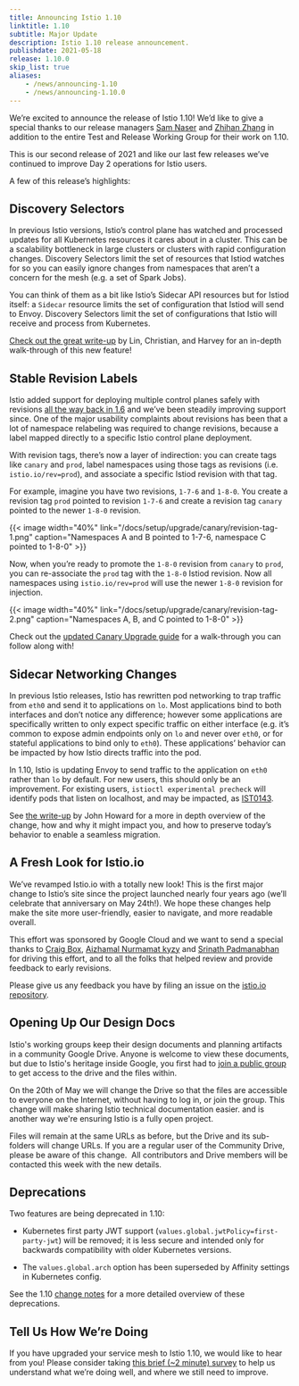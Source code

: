 ```yaml
---
title: Announcing Istio 1.10
linktitle: 1.10
subtitle: Major Update
description: Istio 1.10 release announcement.
publishdate: 2021-05-18
release: 1.10.0
skip_list: true
aliases:
    - /news/announcing-1.10
    - /news/announcing-1.10.0
---
```


We’re excited to announce the release of Istio 1.10! We’d like to give a special thanks to our release managers [Sam Naser](https://github.com/Monkeyanator) and [Zhihan Zhang](https://github.com/ZhiHanZ) in addition to the entire Test and Release Working Group for their work on 1.10.

This is our second release of 2021 and like our last few releases we’ve continued to improve Day 2 operations for Istio users.

A few of this release’s highlights:

## Discovery Selectors

In previous Istio versions, Istio’s control plane has watched and processed updates for all Kubernetes resources it cares about in a cluster. This can be a scalability bottleneck in large clusters or clusters with rapid configuration changes. Discovery Selectors limit the set of resources that Istiod watches for so you can easily ignore changes from namespaces that aren’t a concern for the mesh (e.g. a set of Spark Jobs).

You can think of them as a bit like Istio’s Sidecar API resources but for Istiod itself: a `Sidecar` resource limits the set of configuration that Istiod will send to Envoy. Discovery Selectors limit the set of configurations that Istio will receive and process from Kubernetes.

[Check out the great write-up](/blog/2021/discovery-selectors/) by Lin, Christian, and Harvey for an in-depth walk-through of this new feature!

## Stable Revision Labels

Istio added support for deploying multiple control planes safely with revisions [all the way back in 1.6](/blog/2020/multiple-control-planes/) and we’ve been steadily improving support since. One of the major usability complaints about revisions has been that a lot of namespace relabeling was required to change revisions, because a label mapped directly to a specific Istio control plane deployment.

With revision tags, there’s now a layer of indirection: you can create tags like `canary` and `prod`, label namespaces using those tags as revisions (i.e. `istio.io/rev=prod`), and associate a specific Istiod revision with that tag.

For example, imagine you have two revisions, `1-7-6` and `1-8-0`. You create a revision tag `prod` pointed to revision `1-7-6` and create a revision tag `canary` pointed to the newer `1-8-0` revision.

{{< image width="40%"
    link="/docs/setup/upgrade/canary/revision-tag-1.png"
    caption="Namespaces A and B pointed to 1-7-6, namespace C pointed to 1-8-0"
    >}}

Now, when you’re ready to promote the `1-8-0` revision from `canary` to `prod`, you can re-associate the `prod` tag with the `1-8-0` Istiod revision. Now all namespaces using `istio.io/rev=prod` will use the newer `1-8-0` revision for injection.

{{< image width="40%"
    link="/docs/setup/upgrade/canary/revision-tag-2.png"
    caption="Namespaces A, B, and C pointed to 1-8-0"
    >}}

Check out the [updated Canary Upgrade guide](/docs/setup/upgrade/canary/#stable-revision-labels-experimental) for a walk-through you can follow along with!

## Sidecar Networking Changes

In previous Istio releases, Istio has rewritten pod networking to trap traffic from `eth0` and send it to applications on `lo`. Most applications bind to both interfaces and don’t notice any difference; however some applications are specifically written to only expect specific traffic on either interface (e.g. it’s common to expose admin endpoints only on `lo` and never over `eth0`, or for stateful applications to bind only to `eth0`). These applications’ behavior can be impacted by how Istio directs traffic into the pod.

In 1.10, Istio is updating Envoy to send traffic to the application on `eth0` rather than `lo` by default. For new users, this should only be an improvement. For existing users, `istioctl experimental precheck` will identify pods that listen on localhost, and may be impacted, as [IST0143](/docs/reference/config/analysis/ist0143/).

See [the write-up](/blog/2021/upcoming-networking-changes/) by John Howard for a more in depth overview of the change, how and why it might impact you, and how to preserve today’s behavior to enable a seamless migration.

## A Fresh Look for Istio.io

We’ve revamped Istio.io with a totally new look! This is the first major change to Istio’s site since the project launched nearly four years ago (we’ll celebrate that anniversary on May 24th!). We hope these changes help make the site more user-friendly, easier to navigate, and more readable overall.

This effort was sponsored by Google Cloud and we want to send a special thanks to [Craig Box](https://twitter.com/craigbox), [Aizhamal Nurmamat kyzy](https://twitter.com/iamaijamal) and [Srinath Padmanabhan](https://twitter.com/srithreepo) for driving this effort, and to all the folks that helped review and provide feedback to early revisions.

Please give us any feedback you have by filing an issue on the [istio.io repository](https://github.com/istio/istio.io).

## Opening Up Our Design Docs

Istio's working groups keep their design documents and planning artifacts in a community Google Drive. Anyone is welcome to view these documents, but due to Istio's heritage inside Google, you first had to [join a public group](https://groups.google.com/g/istio-team-drive-access) to get access to the drive and the files within.

On the 20th of May we will change the Drive so that the files are accessible to everyone on the Internet, without having to log in, or join the group. This change will make sharing Istio technical documentation easier. and is another way we're ensuring Istio is a fully open project.

Files will remain at the same URLs as before, but the Drive and its sub-folders will change URLs. If you are a regular user of the Community Drive, please be aware of this change.  All contributors and Drive members will be contacted this week with the new details.

## Deprecations

Two features are being deprecated in 1.10:

* Kubernetes first party JWT support (`values.global.jwtPolicy=first-party-jwt`) will be removed; it is less secure and intended only for backwards compatibility with older Kubernetes versions.

* The `values.global.arch` option has been superseded by Affinity settings in Kubernetes config.

See the 1.10 [change notes](/news/releases/1.10.x/announcing-1.10/change-notes/) for a more detailed overview of these deprecations.

## Tell Us How We’re Doing

If you have upgraded your service mesh to Istio 1.10, we would like to hear from you!  Please consider taking [this brief (~2 minute) survey](https://docs.google.com/forms/d/e/1FAIpQLSfzonL4euvGgUM7kyXjsucP4UV8mH9M2snKVFQnT-L7eIXp_g/viewform?resourcekey=0-pWz7V0MsuFrdfJ_-NTQwXQ) to help us understand what we’re doing well, and where we still need to improve.
